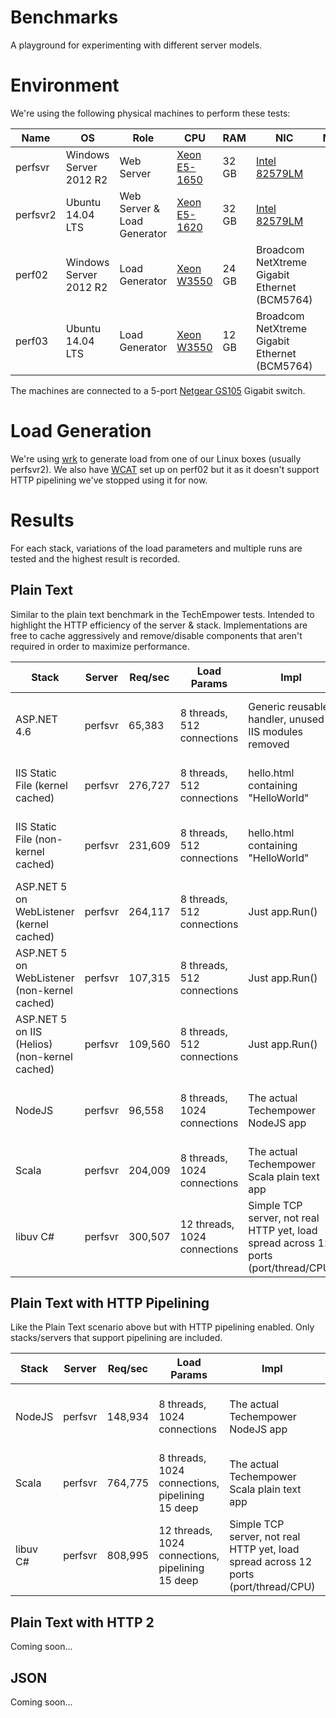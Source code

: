 # Benchmarks
A playground for experimenting with different server models.

# Environment
We're using the following physical machines to perform these tests:

| Name | OS | Role | CPU | RAM | NIC | Notes |
| ---- | --- | ---- | --- | --- | --- | ----- |
| perfsvr | Windows Server 2012 R2 | Web Server | [Xeon E5-1650](http://ark.intel.com/products/64601/Intel-Xeon-Processor-E5-1650-12M-Cache-3_20-GHz-0_0-GTs-Intel-QPI) | 32 GB | [Intel 82579LM](http://www.intel.com/content/www/us/en/embedded/products/networking/82579-gigabit-ethernet-connection-family.html) |  |
| perfsvr2 | Ubuntu 14.04 LTS | Web Server & Load Generator | [Xeon E5-1620](http://ark.intel.com/products/64621/Intel-Xeon-Processor-E5-1620-10M-Cache-3_60-GHz-0_0-GTs-Intel-QPI) | 32 GB | [Intel 82579LM](http://www.intel.com/content/www/us/en/embedded/products/networking/82579-gigabit-ethernet-connection-family.html) |  |
| perf02 | Windows Server 2012 R2 | Load Generator | [Xeon W3550](http://ark.intel.com/products/39720/Intel-Xeon-Processor-W3550-8M-Cache-3_06-GHz-4_80-GTs-Intel-QPI) | 24 GB | Broadcom NetXtreme Gigabit Ethernet (BCM5764) |  |
| perf03 | Ubuntu 14.04 LTS | Load Generator | [Xeon W3550](http://ark.intel.com/products/39720/Intel-Xeon-Processor-W3550-8M-Cache-3_06-GHz-4_80-GTs-Intel-QPI) | 12 GB | Broadcom NetXtreme Gigabit Ethernet (BCM5764) |  |

The machines are connected to a 5-port [Netgear GS105](http://www.netgear.com/business/products/switches/unmanaged/GS105.aspx) Gigabit switch.

# Load Generation
We're using [wrk](https://github.com/wg/wrk) to generate load from one of our Linux boxes (usually perfsvr2). We also have [WCAT](http://www.iis.net/downloads/community/2007/05/wcat-63-(x64)) set up on perf02 but it as it doesn't support HTTP pipelining we've stopped using it for now.

# Results
For each stack, variations of the load parameters and multiple runs are tested and the highest result is recorded.

## Plain Text

Similar to the plain text benchmark in the TechEmpower tests. Intended to highlight the HTTP efficiency of the server & stack. Implementations are free to cache aggressively and remove/disable components that aren't required in order to maximize performance.

| Stack | Server |  Req/sec | Load Params | Impl | Observations |
| ----- | ------ | -------- | ----------- | ---- | ------------ |
| ASP.NET 4.6 | perfsvr | 65,383 | 8 threads, 512 connections | Generic reusable handler, unused IIS modules removed | CPU is 100%, almost exclusively in user mode |
| IIS Static File (kernel cached) | perfsvr | 276,727 | 8 threads, 512 connections | hello.html containing "HelloWorld" | CPU is 36%, almost exclusively in kernel mode |
| IIS Static File (non-kernel cached) | perfsvr |231,609 | 8 threads, 512 connections | hello.html containing "HelloWorld" | CPU is 100%, almost exclusively in user mode |
| ASP.NET 5 on WebListener (kernel cached) | perfsvr |264,117 | 8 threads, 512 connections | Just app.Run() | CPU is 36%, almost exclusively in kernel mode |
| ASP.NET 5 on WebListener (non-kernel cached) | perfsvr | 107,315 | 8 threads, 512 connections | Just app.Run() | CPU is 100%, mostly in user mode |
| ASP.NET 5 on IIS (Helios) (non-kernel cached) | perfsvr | 109,560 | 8 threads, 512 connections | Just app.Run() | CPU is 100%, mostly in user mode |
| NodeJS | perfsvr | 96,558 | 8 threads, 1024 connections | The actual Techempower NodeJS app | CPU is 100%, almost exclusively in user mode |
| Scala | perfsvr | 204,009 | 8 threads, 1024 connections |  The actual Techempower Scala plain text app | CPU is 68%, mostly in kernel mode |
| libuv C# | perfsvr | 300,507 | 12 threads, 1024 connections | Simple TCP server, not real HTTP yet, load spread across 12 ports (port/thread/CPU) | CPU is 54%, mostly in kernel mode | mode, NIC saturated |

## Plain Text with HTTP Pipelining

Like the Plain Text scenario above but with HTTP pipelining enabled. Only stacks/servers that support pipelining are included.

| Stack | Server |  Req/sec | Load Params | Impl | Observations |
| ----- | ------ | -------- | ----------- | ---- | ------------ |
| NodeJS | perfsvr | 148,934 | 8 threads, 1024 connections | The actual Techempower NodeJS app | CPU is 100%, almost exclusively in user mode |
| Scala | perfsvr | 764,775 | 8 threads, 1024 connections, pipelining 15 deep |  The actual Techempower Scala plain text app | CPU is 46%, mostly in kernel mode, NIC saturated |
| libuv C# | perfsvr | 808,995 | 12 threads, 1024 connections, pipelining 15 deep | Simple TCP server, not real HTTP yet, load spread across 12 ports (port/thread/CPU) | CPU is 43%, mostly in kernel mode, NIC saturated |

## Plain Text with HTTP 2

Coming soon...

## JSON
Coming soon...

